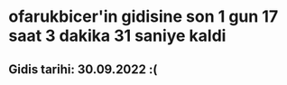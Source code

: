 # ofarukbicer'in gidisine son 1 gun 17 saat 3 dakika 31 saniye kaldi

## Gidis tarihi: 30.09.2022 :(
